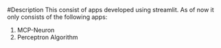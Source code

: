#Description
This consist of apps developed using streamlit.
As of now it only consists of the following apps:
1. MCP-Neuron
2. Perceptron Algorithm
